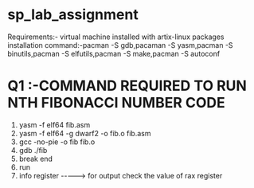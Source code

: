 # sp_lab_assignment
Requirements:- virtual machine installed with artix-linux
packages installation command:-pacman -S gdb,pacaman -S yasm,pacman -S binutils,pacman -S elfutils,pacman -S make,pacman -S autoconf

# Q1 :-COMMAND REQUIRED TO RUN NTH FIBONACCI NUMBER CODE
1. yasm -f elf64 fib.asm
2. yasm -f elf64 -g dwarf2 -o fib.o fib.asm
3. gcc -no-pie -o fib fib.o
4. gdb ./fib
5. break end
6. run
7. info register   -----> for output check the value of rax register 
  

